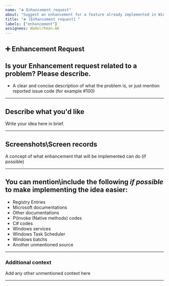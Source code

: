 ```yaml
---
name: "➕ Enhancement request"
about: "Suggest an enhancement for a feature already implemented in WinPaletter"
title: "➕ [Enhancement request] "
labels: ["enhancement"]
assignees: Abdelrhman-AK
---
```


## **➕ Enhancement Request**

## **Is your Enhancement request related to a problem? Please describe.**
- A clear and concise description of what the problem is, or just mention reported issue code (for example #100)

---

## **Describe what you'd like**
Write your idea here in brief.

---

## **Screenshots\Screen records**
A concept of what enhancement that will be implemented can do (if possible)

---

## **You can mention\include the following *if possible* to make implementing the idea easier:**
- Registry Entries
- Microsoft documentations
- Other documentations
- P\Invoke (Native methods) codes
- C# codes
- Windows services
- Windows Task Scheduler
- Windows batchs
- Another unmentioned source

---

### **Additional context**
Add any other unmentioned context here

---
